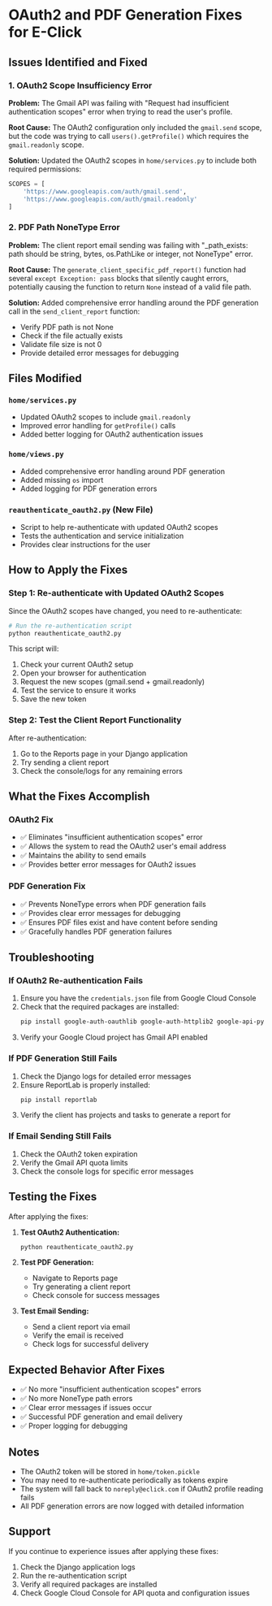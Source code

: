 # OAuth2 and PDF Generation Fixes for E-Click

## Issues Identified and Fixed

### 1. **OAuth2 Scope Insufficiency Error**
**Problem:** The Gmail API was failing with "Request had insufficient authentication scopes" error when trying to read the user's profile.

**Root Cause:** The OAuth2 configuration only included the `gmail.send` scope, but the code was trying to call `users().getProfile()` which requires the `gmail.readonly` scope.

**Solution:** Updated the OAuth2 scopes in `home/services.py` to include both required permissions:
```python
SCOPES = [
    'https://www.googleapis.com/auth/gmail.send',
    'https://www.googleapis.com/auth/gmail.readonly'
]
```

### 2. **PDF Path NoneType Error**
**Problem:** The client report email sending was failing with "_path_exists: path should be string, bytes, os.PathLike or integer, not NoneType" error.

**Root Cause:** The `generate_client_specific_pdf_report()` function had several `except Exception: pass` blocks that silently caught errors, potentially causing the function to return `None` instead of a valid file path.

**Solution:** Added comprehensive error handling around the PDF generation call in the `send_client_report` function:
- Verify PDF path is not None
- Check if the file actually exists
- Validate file size is not 0
- Provide detailed error messages for debugging

## Files Modified

### `home/services.py`
- Updated OAuth2 scopes to include `gmail.readonly`
- Improved error handling for `getProfile()` calls
- Added better logging for OAuth2 authentication issues

### `home/views.py`
- Added comprehensive error handling around PDF generation
- Added missing `os` import
- Added logging for PDF generation errors

### `reauthenticate_oauth2.py` (New File)
- Script to help re-authenticate with updated OAuth2 scopes
- Tests the authentication and service initialization
- Provides clear instructions for the user

## How to Apply the Fixes

### Step 1: Re-authenticate with Updated OAuth2 Scopes
Since the OAuth2 scopes have changed, you need to re-authenticate:

```bash
# Run the re-authentication script
python reauthenticate_oauth2.py
```

This script will:
1. Check your current OAuth2 setup
2. Open your browser for authentication
3. Request the new scopes (gmail.send + gmail.readonly)
4. Test the service to ensure it works
5. Save the new token

### Step 2: Test the Client Report Functionality
After re-authentication:
1. Go to the Reports page in your Django application
2. Try sending a client report
3. Check the console/logs for any remaining errors

## What the Fixes Accomplish

### OAuth2 Fix
- ✅ Eliminates "insufficient authentication scopes" error
- ✅ Allows the system to read the OAuth2 user's email address
- ✅ Maintains the ability to send emails
- ✅ Provides better error messages for OAuth2 issues

### PDF Generation Fix
- ✅ Prevents NoneType errors when PDF generation fails
- ✅ Provides clear error messages for debugging
- ✅ Ensures PDF files exist and have content before sending
- ✅ Gracefully handles PDF generation failures

## Troubleshooting

### If OAuth2 Re-authentication Fails
1. Ensure you have the `credentials.json` file from Google Cloud Console
2. Check that the required packages are installed:
   ```bash
   pip install google-auth-oauthlib google-auth-httplib2 google-api-python-client
   ```
3. Verify your Google Cloud project has Gmail API enabled

### If PDF Generation Still Fails
1. Check the Django logs for detailed error messages
2. Ensure ReportLab is properly installed:
   ```bash
   pip install reportlab
   ```
3. Verify the client has projects and tasks to generate a report for

### If Email Sending Still Fails
1. Check the OAuth2 token expiration
2. Verify the Gmail API quota limits
3. Check the console logs for specific error messages

## Testing the Fixes

After applying the fixes:

1. **Test OAuth2 Authentication:**
   ```bash
   python reauthenticate_oauth2.py
   ```

2. **Test PDF Generation:**
   - Navigate to Reports page
   - Try generating a client report
   - Check console for success messages

3. **Test Email Sending:**
   - Send a client report via email
   - Verify the email is received
   - Check logs for successful delivery

## Expected Behavior After Fixes

- ✅ No more "insufficient authentication scopes" errors
- ✅ No more NoneType path errors
- ✅ Clear error messages if issues occur
- ✅ Successful PDF generation and email delivery
- ✅ Proper logging for debugging

## Notes

- The OAuth2 token will be stored in `home/token.pickle`
- You may need to re-authenticate periodically as tokens expire
- The system will fall back to `noreply@eclick.com` if OAuth2 profile reading fails
- All PDF generation errors are now logged with detailed information

## Support

If you continue to experience issues after applying these fixes:
1. Check the Django application logs
2. Run the re-authentication script
3. Verify all required packages are installed
4. Check Google Cloud Console for API quota and configuration issues
